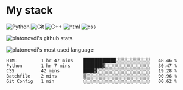 # My stack

![Python](https://img.shields.io/badge/-Python-yellow?logo=python&logoColor=white&style=flat-square)
![Git](https://img.shields.io/badge/-Git-black?logo=git&logoColor=white&style=flat-square)
![C++](https://img.shields.io/badge/-C++-blue?logo=C%2B%2B&logoColor=white&style=flat-square)
![html](https://img.shields.io/badge/-html-red?logo=C&logoColor=white&style=flat-square)
![css](https://img.shields.io/badge/-css-magneta?logo=C&logoColor=white&style=flat-square)
<!-- [C](https://img.shields.io/badge/-C-blue?logo=C&logoColor=white&style=flat-square) -->
![platonovdi's github stats](https://github-readme-stats.vercel.app/api?username=platonovdi&theme=blue-green)

![platonovdi's most used language](https://github-readme-stats.vercel.app/api/top-langs/?username=platonovdi&theme=blue-green)
<!--START_SECTION:waka-->
```text
HTML         1 hr 47 mins    ████████████░░░░░░░░░░░░░   48.46 % 
Python       1 hr 7 mins     ███████▓░░░░░░░░░░░░░░░░░   30.47 % 
CSS          42 mins         ████▓░░░░░░░░░░░░░░░░░░░░   19.28 % 
Batchfile    2 mins          ▒░░░░░░░░░░░░░░░░░░░░░░░░   00.96 % 
Git Config   1 min           ░░░░░░░░░░░░░░░░░░░░░░░░░   00.62 % 
```
<!--END_SECTION:waka-->